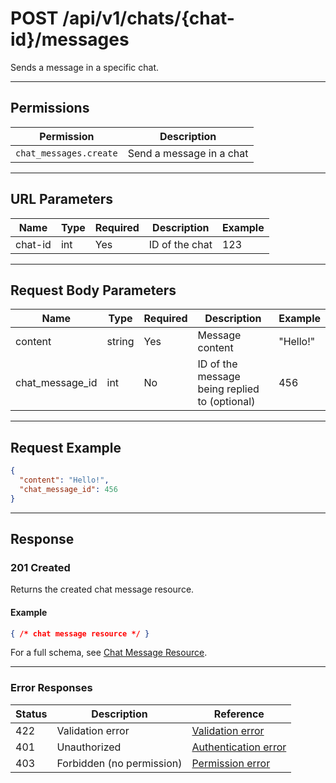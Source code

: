 # POST /api/v1/chats/{chat-id}/messages

Sends a message in a specific chat.


---

## Permissions
| Permission           | Description                |
|----------------------|---------------------------|
| `chat_messages.create` | Send a message in a chat  |

---

## URL Parameters
| Name    | Type | Required | Description                | Example |
|---------|------|----------|----------------------------|---------|
| chat-id | int  | Yes      | ID of the chat             | 123     |

---

## Request Body Parameters
| Name           | Type   | Required | Description                | Example         |
|----------------|--------|----------|----------------------------|-----------------|
| content        | string | Yes      | Message content            | "Hello!"        |
| chat_message_id| int    | No       | ID of the message being replied to (optional) | 456 |

---

## Request Example
```json
{
  "content": "Hello!",
  "chat_message_id": 456
}
```

---

## Response

### 201 Created
Returns the created chat message resource.

#### Example
```json
{ /* chat message resource */ }
```

For a full schema, see [Chat Message Resource](chat_message_resource.md).

---

### Error Responses
| Status | Description                | Reference                                      |
|--------|----------------------------|------------------------------------------------|
| 422    | Validation error           | [Validation error](../../_globals/validation-errors.md) |
| 401    | Unauthorized               | [Authentication error](../../_globals/authentication-errors.md) |
| 403    | Forbidden (no permission)  | [Permission error](../../_globals/permission-errors.md) |
